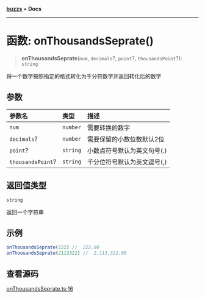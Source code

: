 [**buzzs**](../README.md) • **Docs**

***

# 函数: onThousandsSeprate()

> **onThousandsSeprate**(`num`, `decimals`?, `point`?, `thousandsPoint`?): `string`

将一个数字按照指定的格式转化为千分符数字并返回转化后的数字

## 参数

| 参数名 | 类型 | 描述 |
| :------ | :------ | :------ |
| `num` | `number` | 需要转换的数字 |
| `decimals`? | `number` | 需要保留的小数位数默认2位 |
| `point`? | `string` | 小数点符号默认为英文句号(.) |
| `thousandsPoint`? | `string` | 千分位符号默认为英文逗号(,) |

## 返回值类型

`string`

返回一个字符串

## 示例

```ts
onThousandsSeprate(222)	//	222.00
onThousandsSeprate(2113322)	//	2,113,322.00
```

## 查看源码

[onThousandsSeprate.ts:16](https://github.com/Leexiaop/buzz/blob/ce6fbdf635a835ca8964edab94e7a1d4581157cf/src/onThousandsSeprate.ts#L16)
